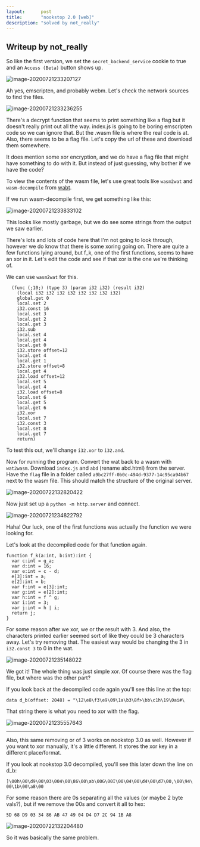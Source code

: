 ```yaml
---
layout:      post
title:       "nookstop 2.0 [web]"
description: "solved by not_really"
---
```


## Writeup by not_really

So like the first version, we set the `secret_backend_service` cookie to true and an `Access (Beta)` button shows up.

![image-20200721233207127](/img/uiuctf2020/image-20200721233207127.png)

Ah yes, emscripten, and probably webm. Let's check the network sources to find the files.

![image-20200721233236255](/img/uiuctf2020/image-20200721233236255.png)

There's a decrypt function that seems to print something like a flag but it doesn't really print out all the way. index.js is going to be boring emscripten code so we can ignore that. But the .wasm file is where the real code is at. Also, there seems to be a flag file. Let's copy the url of these and download them somewhere.

It does mention some xor encryption, and we do have a flag file that might have something to do with it. But instead of just guessing, why bother if we have the code?

To view the contents of the wasm file, let's use great tools like `wasm2wat` and `wasm-decompile` from [wabt](https://github.com/WebAssembly/wabt).

If we run wasm-decompile first, we get something like this:

![image-20200721233833102](/img/uiuctf2020/image-20200721233833102.png)

This looks like mostly garbage, but we do see some strings from the output we saw earlier.

There's lots and lots of code here that I'm not going to look through, however we do know that there is some xoring going on. There are quite a few functions lying around, but f_k, one of the first functions, seems to have an xor in it. Let's edit the code and see if that xor is the one we're thinking of.

We can use `wasm2wat` for this.

```
  (func (;10;) (type 3) (param i32 i32) (result i32)
    (local i32 i32 i32 i32 i32 i32 i32 i32)
    global.get 0
    local.set 2
    i32.const 16
    local.set 3
    local.get 2
    local.get 3
    i32.sub
    local.set 4
    local.get 4
    local.get 0
    i32.store offset=12
    local.get 4
    local.get 1
    i32.store offset=8
    local.get 4
    i32.load offset=12
    local.set 5
    local.get 4
    i32.load offset=8
    local.set 6
    local.get 5
    local.get 6
    i32.xor
    local.set 7
    i32.const 3
    local.set 8
    local.get 7
    return)
```

To test this out, we'll change `i32.xor` to `i32.and`.

Now for running the program. Convert the wat back to a wasm with `wat2wasm`. Download `index.js` and `abd` (rename abd.html) from the server. Have the `flag` file in a folder called `a9bc27ff-0b0c-494d-9377-14c95ca94b67` next to the wasm file. This should match the structure of the original server.

![image-20200722132820422](/img/uiuctf2020/image-20200722132820422.png)

Now just set up a `python -m http.server` and connect.

![image-20200721234822792](/img/uiuctf2020/image-20200721234822792.png)

Haha! Our luck, one of the first functions was actually the function we were looking for.

Let's look at the decompiled code for that function again.

```
function f_k(a:int, b:int):int {
  var c:int = g_a;
  var d:int = 16;
  var e:int = c - d;
  e[3]:int = a;
  e[2]:int = b;
  var f:int = e[3]:int;
  var g:int = e[2]:int;
  var h:int = f ^ g;
  var i:int = 3;
  var j:int = h | i;
  return j;
}
```

For some reason after we xor, we or the result with 3. And also, the characters printed earlier seemed sort of like they could be 3 characters away. Let's try removing that. The easiest way would be changing the 3 in `i32.const 3` to 0 in the wat.

![image-20200721235148022](/img/uiuctf2020/image-20200721235148022.png)

We got it! The whole thing was just simple xor. Of course there was the flag file, but where was the other part?

If you look back at the decompiled code again you'll see this line at the top:

`data d_b(offset: 2048) = "\12\e8\f3\e9\09\1a\b3\8f>\bb\c1h\19\0ai#\`

That string there is what you need to xor with the flag.

![image-20200721235557643](/img/uiuctf2020/image-20200721235557643.png)

---

Also, this same removing or of 3 works on nookstop 3.0 as well. However if you want to xor manually, it's a little different. It stores the xor key in a different place/format.

If you look at nookstop 3.0 decompiled, you'll see this later down the line on d_b:

`]\00h\00\d9\00\03\004\00\86\00\ab\00G\00I\00\04\00\d4\00\d7\00,\00\94\00\1b\00\a8\00`

For some reason there are 0s separating all the values (or maybe 2 byte vals?), but if we remove the 00s and convert it all to hex:

`5D 68 D9 03 34 86 AB 47 49 04 D4 D7 2C 94 1B A8`

![image-20200722132204480](/img/uiuctf2020/image-20200722132204480.png)

So it was basically the same problem.
